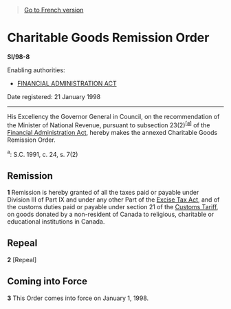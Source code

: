 > [Go to French version](/fr/Règlements/Textes%20réglementaires/98/8.md)

# Charitable Goods Remission Order

**SI/98-8**

Enabling authorities: 
- [FINANCIAL ADMINISTRATION ACT](/en/Acts/Revised%20Statutes%20of%20Canada/F/F-11.md)

Date registered: 21 January 1998

----------

His Excellency the Governor General in Council, on the recommendation of the Minister of National Revenue, pursuant to subsection 23(2)<sup><a href='#fn_SI-98-8_e_hq_6439'>[a]</a></sup> of the [Financial Administration Act](/en/Acts/Revised%20Statutes%20of%20Canada/F/F-11.md), hereby makes the annexed Charitable Goods Remission Order.

<a name='fn_SI-98-8_e_hq_6439'><sup>a</sup></a>: S.C. 1991, c. 24, s. 7(2)<br />




## Remission


**1** Remission is hereby granted of all the taxes paid or payable under Division III of Part IX and under any other Part of the [Excise Tax Act](/en/Acts/Revised%20Statutes%20of%20Canada/E/E-15.md), and of the customs duties paid or payable under section 21 of the [Customs Tariff](/en/Acts/Statutes%20of%20Canada/1997/c.%2036.md), on goods donated by a non-resident of Canada to religious, charitable or educational institutions in Canada.




## Repeal


**2** [Repeal]




## Coming into Force


**3** This Order comes into force on January 1, 1998.


